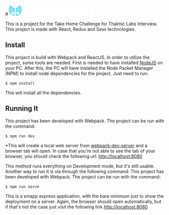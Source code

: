 #![Thalmic Labs Take Home Challenge](/src/images/thlabs.jpg?raw-true)

This is a project for the Take Home Challenge for Thalmic Labs Interview. This project is made with React, Redux and Sass technologies.


## Install

This project is build with Webpack and ReactJS. In order to utilize the project, some tools are needed. First is needed to have installed [NodeJS](https://nodejs.org/en/) on your PC. After this, the PC will have installed the Node Packet Manager (NPM) to install node dependencies for the project. Just need to run:
```
$ npm install
```
This will install all the dependencies.

## Running It
This project has been developed with Webpack. The project can be run with the command:
```
$ npm run dev
```
*This will create a local web server from [webpack-dev-server](https://github.com/webpack/webpack-dev-server) and a browser tab will open. In case that you're not able to see the tab of your browser, you should check the following url:
[http://localhost:8080](http://localhost:8080)

This method runs everything on Development mode, but it's still usable. Another way to run it is via through the following command:
This project has been developed with Webpack. The project can be run with the command:
```
$ npm run serve
```
This is a smapp express application, with the bare minimum just to show the deployment on a server. Again, the browser should open automatically, but if that's not the case just visit the following link
[http://localhost:8080](http://localhost:8080)


